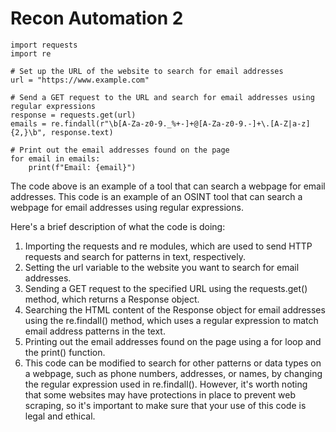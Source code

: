 # Recon Automation 2

```
import requests
import re

# Set up the URL of the website to search for email addresses
url = "https://www.example.com"

# Send a GET request to the URL and search for email addresses using regular expressions
response = requests.get(url)
emails = re.findall(r"\b[A-Za-z0-9._%+-]+@[A-Za-z0-9.-]+\.[A-Z|a-z]{2,}\b", response.text)

# Print out the email addresses found on the page
for email in emails:
    print(f"Email: {email}")
```

The code above is an example of a tool that can search a webpage for email addresses. 
This code is an example of an OSINT tool that can search a webpage for email addresses using regular expressions.

Here's a brief description of what the code is doing:

1.  Importing the requests and re modules, which are used to send HTTP requests and search for patterns in text, respectively.
2.  Setting the url variable to the website you want to search for email addresses.
3.  Sending a GET request to the specified URL using the requests.get() method, which returns a Response object.
4.  Searching the HTML content of the Response object for email addresses using the re.findall() method, which uses a regular expression to match email address patterns in the text.
5.  Printing out the email addresses found on the page using a for loop and the print() function.
6.  This code can be modified to search for other patterns or data types on a webpage, such as phone numbers, addresses, or names, by changing the regular expression used in re.findall(). However, it's worth noting that some websites may have protections in place to prevent web scraping, so it's important to make sure that your use of this code is legal and ethical.
